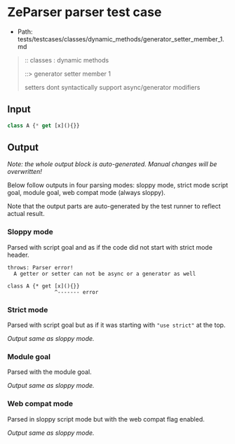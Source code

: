 # ZeParser parser test case

- Path: tests/testcases/classes/dynamic_methods/generator_setter_member_1.md

> :: classes : dynamic methods
>
> ::> generator setter member 1
>
> setters dont syntactically support async/generator modifiers

## Input

`````js
class A {* get [x](){}}
`````

## Output

_Note: the whole output block is auto-generated. Manual changes will be overwritten!_

Below follow outputs in four parsing modes: sloppy mode, strict mode script goal, module goal, web compat mode (always sloppy).

Note that the output parts are auto-generated by the test runner to reflect actual result.

### Sloppy mode

Parsed with script goal and as if the code did not start with strict mode header.

`````
throws: Parser error!
  A getter or setter can not be async or a generator as well

class A {* get [x](){}}
               ^------- error
`````

### Strict mode

Parsed with script goal but as if it was starting with `"use strict"` at the top.

_Output same as sloppy mode._

### Module goal

Parsed with the module goal.

_Output same as sloppy mode._

### Web compat mode

Parsed in sloppy script mode but with the web compat flag enabled.

_Output same as sloppy mode._
